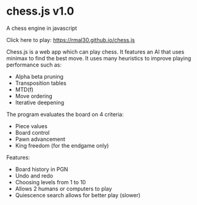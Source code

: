 # chess.js v1.0
A chess engine in javascript

Click here to play: https://rmal30.github.io/chess.js


Chess.js is a web app which can play chess. It features an AI that uses minimax to find the best move. It uses many heuristics to improve playing performance such as:
 - Alpha beta pruning
 - Transposition tables
 - MTD(f)
 - Move ordering
 - Iterative deepening

The program evaluates the board on 4 criteria:
 - Piece values
 - Board control
 - Pawn advancement
 - King freedom (for the endgame only)

Features:
 - Board history in PGN
 - Undo and redo
 - Choosing levels from 1 to 10
 - Allows 2 humans or computers to play
 - Quiescence search allows for better play (slower)
